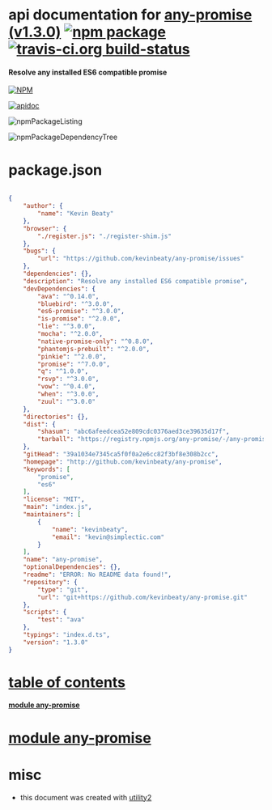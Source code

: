 # api documentation for  [any-promise (v1.3.0)](http://github.com/kevinbeaty/any-promise)  [![npm package](https://img.shields.io/npm/v/npmdoc-any-promise.svg?style=flat-square)](https://www.npmjs.org/package/npmdoc-any-promise) [![travis-ci.org build-status](https://api.travis-ci.org/npmdoc/node-npmdoc-any-promise.svg)](https://travis-ci.org/npmdoc/node-npmdoc-any-promise)
#### Resolve any installed ES6 compatible promise

[![NPM](https://nodei.co/npm/any-promise.png?downloads=true)](https://www.npmjs.com/package/any-promise)

[![apidoc](https://npmdoc.github.io/node-npmdoc-any-promise/build/screenCapture.buildNpmdoc.browser.%252Fhome%252Ftravis%252Fbuild%252Fnpmdoc%252Fnode-npmdoc-any-promise%252Ftmp%252Fbuild%252Fapidoc.html.png)](https://npmdoc.github.io/node-npmdoc-any-promise/build/apidoc.html)

![npmPackageListing](https://npmdoc.github.io/node-npmdoc-any-promise/build/screenCapture.npmPackageListing.svg)

![npmPackageDependencyTree](https://npmdoc.github.io/node-npmdoc-any-promise/build/screenCapture.npmPackageDependencyTree.svg)



# package.json

```json

{
    "author": {
        "name": "Kevin Beaty"
    },
    "browser": {
        "./register.js": "./register-shim.js"
    },
    "bugs": {
        "url": "https://github.com/kevinbeaty/any-promise/issues"
    },
    "dependencies": {},
    "description": "Resolve any installed ES6 compatible promise",
    "devDependencies": {
        "ava": "^0.14.0",
        "bluebird": "^3.0.0",
        "es6-promise": "^3.0.0",
        "is-promise": "^2.0.0",
        "lie": "^3.0.0",
        "mocha": "^2.0.0",
        "native-promise-only": "^0.8.0",
        "phantomjs-prebuilt": "^2.0.0",
        "pinkie": "^2.0.0",
        "promise": "^7.0.0",
        "q": "^1.0.0",
        "rsvp": "^3.0.0",
        "vow": "^0.4.0",
        "when": "^3.0.0",
        "zuul": "^3.0.0"
    },
    "directories": {},
    "dist": {
        "shasum": "abc6afeedcea52e809cdc0376aed3ce39635d17f",
        "tarball": "https://registry.npmjs.org/any-promise/-/any-promise-1.3.0.tgz"
    },
    "gitHead": "39a1034e7345ca5f0f0a2e6cc82f3bf8e308b2cc",
    "homepage": "http://github.com/kevinbeaty/any-promise",
    "keywords": [
        "promise",
        "es6"
    ],
    "license": "MIT",
    "main": "index.js",
    "maintainers": [
        {
            "name": "kevinbeaty",
            "email": "kevin@simplectic.com"
        }
    ],
    "name": "any-promise",
    "optionalDependencies": {},
    "readme": "ERROR: No README data found!",
    "repository": {
        "type": "git",
        "url": "git+https://github.com/kevinbeaty/any-promise.git"
    },
    "scripts": {
        "test": "ava"
    },
    "typings": "index.d.ts",
    "version": "1.3.0"
}
```



# <a name="apidoc.tableOfContents"></a>[table of contents](#apidoc.tableOfContents)

#### [module any-promise](#apidoc.module.any-promise)



# <a name="apidoc.module.any-promise"></a>[module any-promise](#apidoc.module.any-promise)



# misc
- this document was created with [utility2](https://github.com/kaizhu256/node-utility2)
